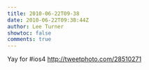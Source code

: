 ```yaml
---
title: 2010-06-22T09-38
date: 2010-06-22T09:38:44Z
author: Lee Turner
showtoc: false
comments: true
---
```


Yay for #ios4  http://tweetphoto.com/28510271

